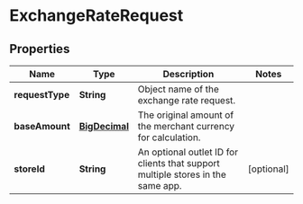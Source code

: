 
# ExchangeRateRequest

## Properties
Name | Type | Description | Notes
------------ | ------------- | ------------- | -------------
**requestType** | **String** | Object name of the exchange rate request. | 
**baseAmount** | [**BigDecimal**](BigDecimal.md) | The original amount of the merchant currency for calculation. | 
**storeId** | **String** | An optional outlet ID for clients that support multiple stores in the same app. |  [optional]



